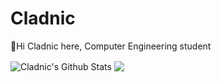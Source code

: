 # Cladnic
👋Hi Cladnic here, Computer Engineering student

<!-- These ones show total commits instead use later in life like 2021 and forward &show_icons=true&include_all_commits=true& -->
<img align="center" alt="Cladnic's Github Stats" src="https://github-readme-stats.cladnic.vercel.app/api?username=cladnic&show_icons=true&count_private=true&theme=dark&hide_rank=true&include_all_commits=true&card_width=200" />

<img align="center" src="https://github-readme-stats.cladnic.vercel.app/api/top-langs/?username=cladnic&theme=dark&count_private=true&card_width=495" />


